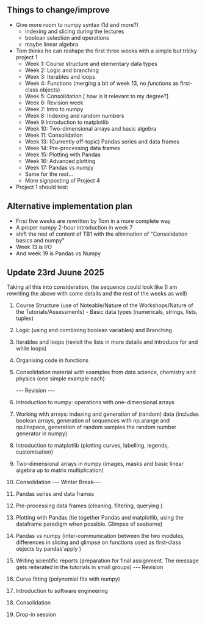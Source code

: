 ## Things to change/improve



- Give more room to numpy syntax (1d and more?)
  - indexing and slicing during the lectures
  - boolean selection and operations
  - maybe linear algebra
- Tom thinks he can reshape the first three weeks with a simple but tricky project 1
  - Week 1: Course structure and elementary data types
  - Week 2: Logic and branching 
  - Week 3: Iterables and loops
  - Week 4: Functions (merging a bit of week 13, no *functions* as first-class  objects)
  - Week 5: Consolidation [ how is it relevant to my degree?]
  - Week 6: Revision week
  - Week 7: Intro to numpy
  - Week 8: Indexing and random numbers
  - Week 9:Introduction to matplotlib
  - Week 10: Two-dimensional arrays and basic algebra
  - Week 11: Consolidation 
  - Week 13: (Currently off-topic)  Pandas series and data frames
  - Week 14: Pre-processing data frames
  - Week 15: Plotting with Pandas
  - Week 16: Advanced plotting
  - Week 17: Pandas vs numpy
  - Same for the rest...
  - More signposting of Project 4
- Project 1 should test:



## Alternative implementation plan



- First five weeks are rewritten by Tom in a more complete way
- A proper numpy 2-hour introduction in week 7 
- shift the rest of content of TB1 with the elimination of  "Consolidation basics and numpy"
- Week 13 is I/O
- And week 19 is Pandas vs Numpy

## Update 23rd Juune 2025

Taking all this into consideration, the sequence could look like (I am rewriting the above with some details and the rest of the weeks as well)



1. Course Structure (use of Noteable/Nature of the Workshops/Nature of the Tutorials/Assessments) - Basic data types (numericals, strings, lists, tuples)

2. Logic (using and combining boolean variables) and Branching

3. Iterables and loops (revisit the lists in more details and introduce for and while loops)

4. Organising code in functions

5. Consolidation material with examples from data science, chemistry and physics (one simple example each)

   --- Revision ---

6. Introduction to numpy: operations with one-dimensional arrays

7. Working with arrays: indexing and generation of (random) data (includes boolean arrays, generation of sequences with np.arange and np.linspace, generation of random samples the random number generator in numpy) 

8. Introduction to matplotlib (plotting curves,  labelling, legends, customisation)

9. Two-dimensional arrays in numpy (images, masks and basic linear algebra up to matrix multiplication)

10. Consolidation
    --- Winter Break---

11. Pandas series and data frames

12. Pre-processing data frames (cleaning, filtering, querying )

13. Plotting with Pandas (tie together Pandas and matplotlib, using the dataframe paradigm when possible. Glimpse of seaborne)

14. Pandas vs numpy (inter-communication between the two modules, differences in slicing and glimpse on functions used as first-class objects by pandas'apply )

15. Writing scientific reports (preparation for final assignment. The message gets reiterated in the tutorials in small groups)
    --- Revision

16. Curve fitting (polynomial fits with numpy)

17. Introduction to software engineering 

18. Consolidation

19. Drop-in session

